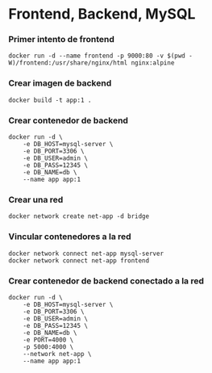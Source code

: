 # Frontend, Backend, MySQL

### Primer intento de frontend

```
docker run -d --name frontend -p 9000:80 -v $(pwd -W)/frontend:/usr/share/nginx/html nginx:alpine
```

### Crear imagen de backend

```
docker build -t app:1 .
```

### Crear contenedor de backend

```
docker run -d \
    -e DB_HOST=mysql-server \
    -e DB_PORT=3306 \
    -e DB_USER=admin \
    -e DB_PASS=12345 \
    -e DB_NAME=db \
    --name app app:1
```

### Crear una red

```
docker network create net-app -d bridge
```

### Vincular contenedores a la red

```
docker network connect net-app mysql-server
docker network connect net-app frontend
```

### Crear contenedor de backend conectado a la red

```
docker run -d \
    -e DB_HOST=mysql-server \
    -e DB_PORT=3306 \
    -e DB_USER=admin \
    -e DB_PASS=12345 \
    -e DB_NAME=db \
    -e PORT=4000 \
    -p 5000:4000 \
    --network net-app \
    --name app app:1
```
